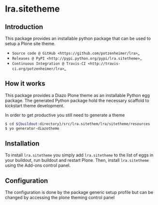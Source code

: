 # lra.sitetheme

## Introduction

This package provides an installable python package that can be used to setup
a Plone site theme.

* `Source code @ GitHub <https://github.com/potzenheimer/lra>`_
* `Releases @ PyPI <http://pypi.python.org/pypi/lra.sitetheme>`_
* `Continuous Integration @ Travis-CI <http://travis-ci.org/potzenheimer/lra>`_

## How it works

This package provides a Diazo Plone theme as an installable Python egg package.
The generated Python package hold the necessary scaffold to kickstart theme
development.

In order to get productive you still need to generate a theme

```bash
$ cd ${buildout:directory}/src/lra.sitethem/lra/sitetheme/resources
$ yo generator-diazotheme

```


## Installation

To install `lra.sitetheme` you simply add ``lra.sitetheme``
to the list of eggs in your buildout, run buildout and restart Plone.
Then, install `lra.sitetheme` using the Add-ons control panel.


## Configuration

The configuration is done by the package generic setup profile but can be changed by accessing the plone theming control panel
